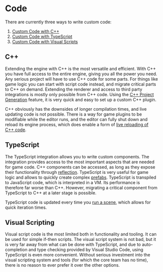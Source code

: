 # Code

There are currently three ways to write custom code:

1. [Custom Code with C++](cpp/cpp-overview.md)
1. [Custom Code with TypeScript](typescript/typescript-overview.md)
1. [Custom Code with Visual Scripts](visual-script/visual-script-overview.md)

## C++

Extending the engine with C++ is the most versatile and efficient. With C++ you have full access to the entire engine, giving you all the power you need. Any serious project will have to use C++ code for some parts. For things like game logic you can start with script code instead, and migrate critical parts to C++ on demand. Extending the renderer and access to third party integrations is mostly only possible from C++ code. Using the [C++ Project Generation](cpp/cpp-project-generation.md) feature, it is very quick and easy to set up a custom C++ plugin.

C++ obviously has the downsides of longer compilation times, and live updating code is not possible. There is a way for game plugins to be modifiable while the editor runs, and the editor can fully shut down and reload its engine process, which does enable a form of [live reloading of C++ code](cpp/cpp-code-reload.md).

## TypeScript

The TypeScript integration allows you to write custom components. The integration provides access to the most important aspects that are needed for game code. C++ components can be accessed, as long as they expose their functionality through [reflection](../runtime/reflection-system.md). TypeScript is very useful for game logic and allows to quickly create complex [prefabs](../prefabs/prefabs-overview.md). TypeScript is transpiled to JavaScript code, which is interpreted in a VM. Its performance is therefore far worse than C++. However, migrating a critical component from TypeScript to C++ at a later stage is possible.

TypeScript code is updated every time you [run a scene](../editor/run-scene.md), which allows for quick iteration times.

## Visual Scripting

Visual script code is the most limited both in functionality and tooling. It can be used for simple if-then scripts. The visual script system is not bad, but it is very far away from what can be done with TypeScript, and due to auto-completion and type checking provided by Visual Studio Code, using TypeScript is even more convenient. Without serious investment into the visual scripting system and tools (for which the core team has no time), there is no reason to ever prefer it over the other options.
